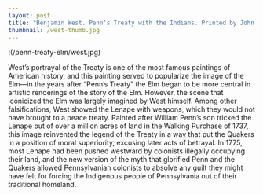 ```yaml
---
layout: post
title: "Benjamin West. Penn’s Treaty with the Indians. Printed by John Boydell, June 12, 1775."
thumbnail: /west-thumb.jpg
---
```


!(/penn-treaty-elm/west.jpg)

West’s portrayal of the Treaty is one of the most famous paintings of American history, and this painting served to popularize the image of the Elm—in the years after “Penn’s Treaty” the Elm began to be more central in artistic renderings of the story of the Elm. However, the scene that iconicized the Elm was largely imagined by West himself. Among other falsifications, West showed the Lenape with weapons, which they would not have brought to a peace treaty. Painted after William Penn’s son tricked the Lenape out of over a million acres of land in the Walking Purchase of 1737, this image reinvented the legend of the Treaty in a way that put the Quakers in a position of moral superiority, excusing later acts of betrayal. In 1775, most Lenape had been pushed westward by colonists illegally occupying their land, and the new version of the myth that glorified Penn and the Quakers allowed Pennsylvanian colonists to absolve any guilt they might have felt for forcing the Indigenous people of Pennsylvania out of their traditional homeland.
